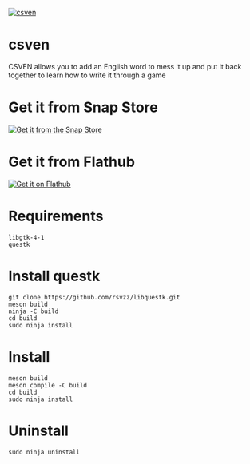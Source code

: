 [![csven](https://snapcraft.io/csven/badge.svg)](https://snapcraft.io/csven)
# csven
CSVEN allows you to add an English word to mess it up and put it back together to learn how to write it through a game

# Get it from Snap Store
[![Get it from the Snap Store](https://snapcraft.io/en/dark/install.svg)](https://snapcraft.io/csven)

# Get it from Flathub
[![Get it on Flathub](https://flathub.org/api/badge?svg&locale=en)](https://flathub.org/apps/io.github.rsvzz.csven)



# Requirements
    libgtk-4-1
    questk
    
# Install questk
    git clone https://github.com/rsvzz/libquestk.git
    meson build
    ninja -C build
    cd build
    sudo ninja install

# Install
    meson build
    meson compile -C build
    cd build
    sudo ninja install
    
# Uninstall
    sudo ninja uninstall
